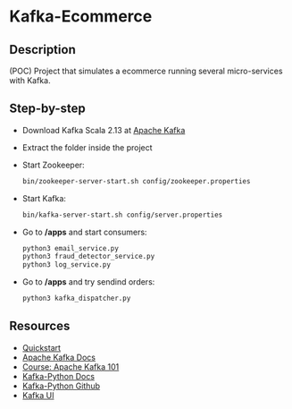 # Kafka-Ecommerce


## Description
(POC) Project that simulates a ecommerce running several micro-services with Kafka.

## Step-by-step
- Download Kafka Scala 2.13 at [Apache Kafka](https://kafka.apache.org/downloads)

- Extract the folder inside the project

- Start Zookeeper:
  ```bash
  bin/zookeeper-server-start.sh config/zookeeper.properties
  ```

- Start Kafka:
  ```bash
  bin/kafka-server-start.sh config/server.properties
  ```
  
 - Go to **/apps** and start consumers:
   ```bash
   python3 email_service.py
   python3 fraud_detector_service.py
   python3 log_service.py
   ```
 - Go to **/apps** and try sendind orders:
   ```bash
   python3 kafka_dispatcher.py
   ```


## Resources
- [Quickstart](https://kafka.apache.org/quickstart)
- [Apache Kafka Docs](https://kafka.apache.org/documentation/)
- [Course: Apache Kafka 101](https://developer.confluent.io/learn-kafka/apache-kafka/events/)
- [Kafka-Python Docs](https://kafka-python.readthedocs.io/en/master/)
- [Kafka-Python Github](https://github.com/dpkp/kafka-python)
- [Kafka UI](https://github.com/provectus/kafka-ui)
